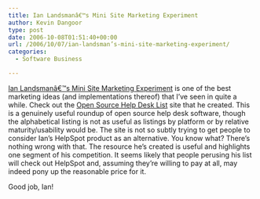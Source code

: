 ```yaml
---
title: Ian Landsmanâ€™s Mini Site Marketing Experiment
author: Kevin Dangoor
type: post
date: 2006-10-08T01:51:40+00:00
url: /2006/10/07/ian-landsman’s-mini-site-marketing-experiment/
categories:
  - Software Business

---
```

[Ian Landsmanâ€™s Mini Site Marketing Experiment][1] is one of the best marketing ideas (and implementations thereof) that I&#8217;ve seen in quite a while. Check out the [Open Source Help Desk List][2] site that he created. This is a genuinely useful roundup of open source help desk software, though the alphabetical listing is not as useful as listings by platform or by relative maturity/usability would be. The site is not so subtly trying to get people to consider Ian&#8217;s HelpSpot product as an alternative. You know what? There&#8217;s nothing wrong with that. The resource he&#8217;s created is useful and highlights one segment of his competition. It seems likely that people perusing his list will check out HelpSpot and, assuming they&#8217;re willing to pay at all, may indeed pony up the reasonable price for it.

Good job, Ian!

 [1]: http://www.userscape.com/blog/index.php/site/mini_site_marketing_experiment/#When:19:25:00Z
 [2]: http://www.opensourcehelpdesklist.com/